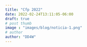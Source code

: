 ```yaml
---
title: "Cfp 2022"
date: 2022-02-24T13:11:05-06:00
draft: true
# post thumb
image : "images/blog/noticia-1.png"
# author
author: "DD4W" 
---
```


